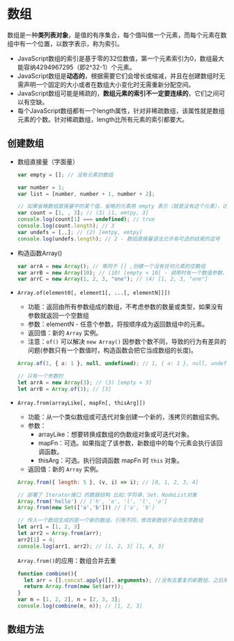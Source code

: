 # 数组

数组是一种**类列表对象**，是值的有序集合，每个值叫做一个元素，而每个元素在数组中有一个位置，以数字表示，称为索引。

+ JavaScript数组的索引是基于零的32位数值，第一个元素索引为0，数组最大能容纳4294967295（即2^32-1）个元素。
+ JavaScript数组是**动态的**，根据需要它们会增长或缩减，并且在创建数组时无需声明一个固定的大小或者在数组大小变化时无需重新分配空间。
+ JavaScript数组可能是稀疏的，**数组元素的索引不一定要连续的**，它们之间可以有空缺。
+ 每个JavaScript数组都有一个length属性，针对非稀疏数组，该属性就是数组元素的个数。针对稀疏数组，length比所有元素的索引都要大。

## 创建数组

+ 数组直接量（字面量）

  ``` javascript
  var empty = []; // 没有元素的数组
  
  var number = 1;
  var list = [number, number + 1, number + 2];

  // 如果省略数组直接量中的某个值，省略的元素用 empty 表示（就是没有这个元素），访问的话会返回 undefined。
  var count = [1, , 3]; // (3) [1, emtpy, 3]
  console.log(count[1] === undefined); // true
  console.log(count.length); // 3
  var undefs = [,,]; // (2) [emtpy, emtpy]
  console.log(undefs.length); // 2 - 数组直接量语法允许有可选的结尾的逗号
  ```

+ 构造函数Array()

  ``` javascript
  var arrA = new Array(); // 等同于 [] ,创建一个没有任何元素的空数组
  var arrB = new Array(10); // (10) [empty × 10] - 调用时有一个数值参数，它指定长度
  var arrC = new Array(1, 2, 3, "one"); // (4) [1, 2, 3, "one"]
  ```

+ `Array.of(element0[, element1[, ...[, elementN]]])`

  + 功能：返回由所有参数组成的数组，不考虑参数的数量或类型，如果没有参数就返回一个空数组
  + 参数：elementN - 任意个参数，将按顺序成为返回数组中的元素。
  + 返回值：新的 `Array` 实例。
  + 注意：`of()` 可以解决 `new Array()` 因参数个数不同，导致的行为有差异的问题(参数只有一个数值时，构造函数会把它当成数组的长度)。

  ``` javascript
  Array.of(1, { a: 1 }, null, undefined); // 1, { a: 1 }, null, undefined

  // 只有一个参数时
  let arrA = new Array(3); // (3) [empty × 3]
  let arrB = Array.of(3); // [3]
  ```

+ `Array.from(arrayLike[, mapFn[, thisArg]])`

  + 功能：从一个类似数组或可迭代对象创建一个新的，浅拷贝的数组实例。
  + 参数：
    + arrayLike：想要转换成数组的伪数组对象或可迭代对象。
    + mapFn：可选。如果指定了该参数，新数组中的每个元素会执行该回调函数。
    + thisArg：可选。执行回调函数 mapFn 时 `this` 对象。
  + 返回值：新的 `Array` 实例。

  ``` javascript
  Array.from({ length: 5 }, (v, i) => i); // [0, 1, 2, 3, 4]

  // 部署了 Iterator接口 的数据结构 比如:字符串、Set、NodeList对象
  Array.from('hello') // ['h', 'e', 'l', 'l', 'o']
  Array.from(new Set(['a','b'])) // ['a', 'b']

  // 传入一个数组生成的是一个新的数组，引用不同，修改新数组不会改变原数组
  let arr1 = [1, 2, 3]
  let arr2 = Array.from(arr);
  arr2[1] = 4;
  console.log(arr1, arr2); // [1, 2, 3] [1, 4, 3]
  ```

  `Array.from()`的应用：数组合并去重

  ``` javascript
  function combine(){
    let arr = [].concat.apply([], arguments); //没有去重复的新数组，之后用Set数据结构的特性来去重
    return Array.from(new Set(arr));
  }
  var m = [1, 2, 2], n = [2, 3, 3];
  console.log(combine(m, n)); // [1, 2, 3]
  ```

## 数组方法
